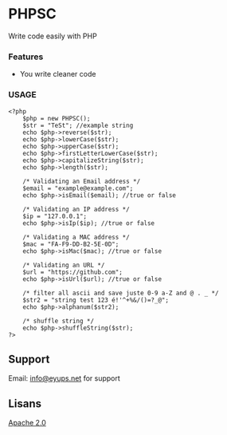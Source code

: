 # PHPSC
Write code easily with PHP

### Features

- You write cleaner code

### USAGE

    <?php
        $php = new PHPSC();
        $str = "TeSt"; //example string
        echo $php->reverse($str);
        echo $php->lowerCase($str);
        echo $php->upperCase($str);
        echo $php->firstLetterLowerCase($str);
        echo $php->capitalizeString($str);
        echo $php->length($str);

        /* Validating an Email address */
        $email = "example@example.com";
        echo $php->isEmail($email); //true or false

        /* Validating an IP address */
        $ip = "127.0.0.1";
        echo $php->isIp($ip); //true or false

        /* Validating a MAC address */
        $mac = "FA-F9-DD-B2-5E-0D";
        echo $php->isMac($mac); //true or false

        /* Validating an URL */
        $url = "https://github.com";
        echo $php->isUrl($url); //true or false

        /* filter all ascii and save juste 0-9 a-Z and @ . _ */
        $str2 = "string test 123 é!'^+%&/()=?_@";
        echo $php->alphanum($str2);

        /* shuffle string */
        echo $php->shuffleString($str);
    ?>
    


## Support

Email: info@eyups.net for support

## Lisans

[Apache 2.0](https://choosealicense.com/licenses/apache-2.0/)
